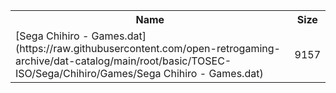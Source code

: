 <table>
<tr><th>Name</th><th>Size</th></tr>
<tr><td>
[Sega Chihiro - Games.dat](https://raw.githubusercontent.com/open-retrogaming-archive/dat-catalog/main/root/basic/TOSEC-ISO/Sega/Chihiro/Games/Sega Chihiro - Games.dat)
</td><td>9157</td></tr>
</table>
